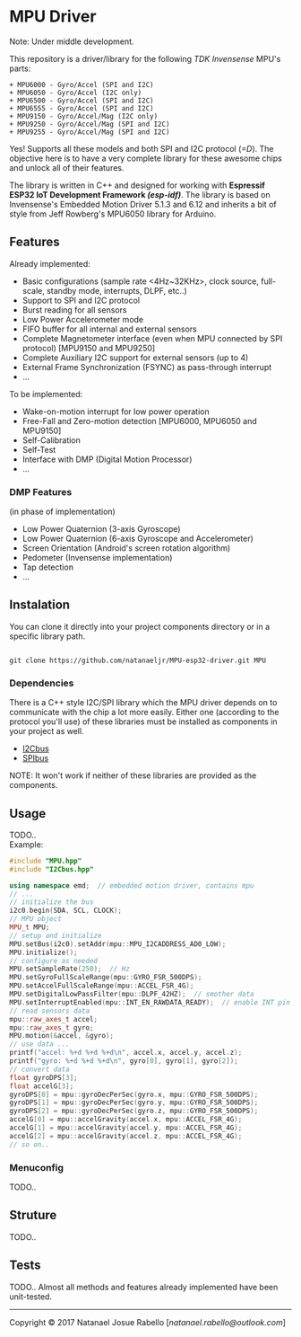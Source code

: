 # MPU Driver

Note: Under middle development.

This repository is a driver/library for the following _TDK Invensense_ MPU's parts:

    + MPU6000 - Gyro/Accel (SPI and I2C)
    + MPU6050 - Gyro/Accel (I2C only)
    + MPU6500 - Gyro/Accel (SPI and I2C)
    + MPU6555 - Gyro/Accel (SPI and I2C)
    + MPU9150 - Gyro/Accel/Mag (I2C only)
    + MPU9250 - Gyro/Accel/Mag (SPI and I2C)
    + MPU9255 - Gyro/Accel/Mag (SPI and I2C)

Yes! Supports all these models and both SPI and I2C protocol (_=D_).
The objective here is to have a very complete library for these awesome chips and unlock all of their features.

The library is written in C++ and designed for working with **Espressif ESP32 IoT Development Framework _(esp-idf)_**.
The library is based on Invensense's Embedded Motion Driver 5.1.3 and 6.12 and inherits a bit of style from Jeff Rowberg's MPU6050 library for Arduino.

## Features

Already implemented:

+ Basic configurations (sample rate <4Hz~32KHz>, clock source, full-scale, standby mode, interrupts, DLPF, etc..)
+ Support to SPI and I2C protocol
+ Burst reading for all sensors
+ Low Power Accelerometer mode
+ FIFO buffer for all internal and external sensors
+ Complete Magnetometer interface (even when MPU connected by SPI protocol) [MPU9150 and MPU9250]
+ Complete Auxiliary I2C support for external sensors (up to 4)
+ External Frame Synchronization (FSYNC) as pass-through interrupt
+ ...

To be implemented:

+ Wake-on-motion interrupt for low power operation
+ Free-Fall and Zero-motion detection [MPU6000, MPU6050 and MPU9150]
+ Self-Calibration
+ Self-Test
+ Interface with DMP (Digital Motion Processor)
+ ...

### DMP Features

(in phase of implementation)

+ Low Power Quaternion (3-axis Gyroscope)
+ Low Power Quaternion (6-axis Gyroscope and Accelerometer)
+ Screen Orientation (Android's screen rotation algorithm)
+ Pedometer (Invensense implementation)
+ Tap detection
+ ...

## Instalation

You can clone it directly into your project components directory or in a specific library path.

```git

git clone https://github.com/natanaeljr/MPU-esp32-driver.git MPU

```

### Dependencies

There is a C++ style I2C/SPI library which the MPU driver depends on to communicate with the chip a lot more easily. Either one (according to the protocol you'll use) of these libraries must be installed as components in your project as well.

+ [I2Cbus]
+ [SPIbus]

NOTE: It won't work if neither of these libraries are provided as the components.

## Usage

TODO..  
Example:

```C++
#include "MPU.hpp"
#include "I2Cbus.hpp"

using namespace emd;  // embedded motion driver, contains mpu
// ...
// initialize the bus
i2c0.begin(SDA, SCL, CLOCK);
// MPU object
MPU_t MPU;
// setup and initialize
MPU.setBus(i2c0).setAddr(mpu::MPU_I2CADDRESS_AD0_LOW);
MPU.initialize();
// configure as needed
MPU.setSampleRate(250);  // Hz
MPU.setGyroFullScaleRange(mpu::GYRO_FSR_500DPS);
MPU.setAccelFullScaleRange(mpu::ACCEL_FSR_4G);
MPU.setDigitalLowPassFilter(mpu::DLPF_42HZ);  // smother data
MPU.setInterruptEnabled(mpu::INT_EN_RAWDATA_READY);  // enable INT pin
// read sensors data
mpu::raw_axes_t accel;
mpu::raw_axes_t gyro;
MPU.motion(&accel, &gyro);
// use data ...
printf("accel: %+d %+d %+d\n", accel.x, accel.y, accel.z);
printf("gyro: %+d %+d %+d\n", gyro[0], gyro[1], gyro[2]);
// convert data
float gyroDPS[3];
float accelG[3];
gyroDPS[0] = mpu::gyroDecPerSec(gyro.x, mpu::GYRO_FSR_500DPS);
gyroDPS[1] = mpu::gyroDecPerSec(gyro.y, mpu::GYRO_FSR_500DPS);
gyroDPS[2] = mpu::gyroDecPerSec(gyro.z, mpu::GYRO_FSR_500DPS);
accelG[0] = mpu::accelGravity(accel.x, mpu::ACCEL_FSR_4G);
accelG[1] = mpu::accelGravity(accel.y, mpu::ACCEL_FSR_4G);
accelG[2] = mpu::accelGravity(accel.z, mpu::ACCEL_FSR_4G);
// so on..
```

### Menuconfig

TODO..

## Struture

TODO..

## Tests

TODO..
Almost all methods and features already implemented have been unit-tested.

---

Copyright © 2017 Natanael Josue Rabello [_natanael.rabello@outlook.com_]

[I2Cbus]: https://github.com/natanaeljr/I2Cbus-esp32
[SPIbus]: https://github.com/natanaeljr/SPIbus-esp32
